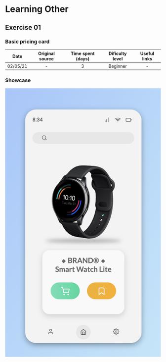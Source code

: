 # Learning Other

## Exercise 01

### Basic pricing card

|   Date   | Original source | Time spent (days) | Dificulty level | Useful links |
| :------: | :-------------: | :---------------: | :-------------: | :----------: |
| 02/05/21 |        -        |         3         |    Beginner     |      -       |

### Showcase

![](https://raw.githubusercontent.com/luislve17/my-frontend-journey/master/Learning_other/01_pricecard/assets/01_pricecard.png)
